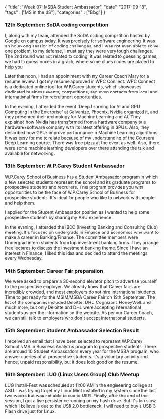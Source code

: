 {
    "title": "Week 07: MSBA Student Ambassador",
    "date": "2017-09-18",
    "tags" : ["MS in the US"],
    "categories" : ["Blog"]
}

### 12th September: SoDA coding competition

I, along with my team, attended the SoDA coding competition hosted by Google on campus today. It was precisely for software engineering. It was an hour-long session of coding challenges, and I was not even able to solve one problem, to my defense, I must say they were very tough challenges. The 2nd round was not related to coding, it was related to guessing games, we had to guess nodes in a graph, where some clues nodes are placed to help you.

Later that noon, I had an appointment with my Career Coach Mary for a resume review. I got my resume approved in WPC Connect. WPC Connect is a dedicated online tool for W.P.Carey students, which showcases dedicated business events, competitions, and even contacts from local and international firms for recruitment opportunities.

In the evening, I attended the event 'Deep Learning for AI and GPU Computing in the Enterprise' at Galvanize, Phoenix. Nvidia organized it, and they presented their technology for Machine Learning and AI. They explained how Nvidia has transformed from a hardware company to a hardware+software company with its latest offering in GPUs. Also, they described how GPUs improve performance in Machine Learning algorithms. It was easy for me to relate because of my understanding of the Coursera Deep Learning course. There was free pizza at the event as well. Also, there were some machine learning developers over there attending the talk and available for networking.

### 13th September: W.P.Carey Student Ambassador

W.P.Carey School of Business has a Student Ambassador program in which a few selected students represent the school and its graduate programs to prospective students and recruiters. This program provides you with opportunities to be the face of W.P.Carey School of Business for prospective students. It's ideal for people who like to network with people and help them.

I applied for the Student Ambassador position as I wanted to help some prospective students by sharing my ASU experience.

In the evening, I attended the IBCC (Investing Banking and Consulting Club) meeting. It's focused on undergrads in Finance and Economics who want to make a career in Banking/Finance. The committee members were Undergrad intern students from top investment banking firms. They arrange free lectures to discuss the investment banking theme. Since I have an interest in Finance, I liked this idea and decided to attend the meetings every Wednesday.

### 14th September: Career Fair preparation

We were asked to prepare a 30-second elevator pitch to advertise yourself to the prospective employer. We already knew that Career fairs are incredibly crowded, and most employers do not hire international students. Time to get ready for the MSIM/MSBA Career Fair on 19th September. The list of the companies included Deloitte, DHL, Cognizant, HoneyWell, and much more, but only Deloitte and DHL were accepting international students as per the information on the website. As per our Career Coach, we can still talk to employers who don't accept international students.

### 15th September: Student Ambassador Selection Result

I received an email that I have been selected to represent W.P.Carey School's MS in Business Analytics program to prospective students. There are around 10 Student Ambassadors every year for the MSBA program, who answer queries of all prospective students. It's a voluntary activity and hence, unpaid responsibility, but it does look good on the resume.

### 16th September: LUG (Linux Users Group) Club Meetup

LUG Install-Fest was scheduled at 11:00 AM in the engineering college at ASU. I was trying to get my Linux Mint installed in my system since the last two weeks but was not able to due to UEFI. Finally, after the end of the session, I got a live persistence running on my flash drive. But it's too slow, which I believe is due to the USB 2.0 bottleneck. I will need to buy a USB 3 Flash drive just for Linux.
